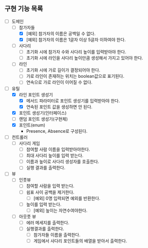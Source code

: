 ## 구현 기능 목록

- [ ] 도메인
  - [ ] 참가자들
      - [X] [예외] 참가자의 이름은 공백일 수 없다.
      - [X] [예외] 참가자의 이름은 1글자 이상 5글자 이하여야 한다.
  - [ ] 사다리
    - [ ] 초기화 시에 참가자 수와 사다리 높이를 입력받아야 한다.
    - [ ] 초기화 시에 라인을 사다리 높이만큼 생성해서 가지고 있어야 한다.
  - [ ] 라인
    - [ ] 초기화 시에 가로 길이가 결정되어야 한다.
    - [ ] 가로 라인이 존재하는 위치는 boolean값으로 표기된다.
    - [ ] 연속으로 가로 라인이 이어질 수 없다.

- [ ] 유틸
  - [X] 라인 포인트 생성기
    - [X] 메서드 파라미터로 포인트 생성기를 입력받아야 한다.
    - [X] 연속된 포인트 값을 생성하면 안 된다.
  - [X] 포인트 생성기(인터페이스)
  - [ ] 랜덤 포인트 생성기(구현체)
  - [X] 포인트(enum)
    - Presence, Absence로 구성된다.

- [ ] 컨트롤러
  - [ ] 사다리 게임
    - [ ] 참여할 사람 이름을 입력받아야한다.
    - [ ] 최대 사다리 높이를 입력 받는다.
    - [ ] 이름과 높이로 사다리 생성자를 호출한다.
    - [ ] 실행 결과를 출력한다.

- [ ] 뷰
  - [ ] 인풋뷰
    - [ ] 참여할 사람을 입력 받는다.
    - [ ] 쉼표 사이 공백을 제거한다.
      - [ ] [예외] 0명 입력되면 예외를 반환한다.
    - [ ] 높이를 입력 받는다.
      - [ ] [예외] 높이는 자연수여야한다.
  - [ ] 아웃풋 뷰
    - [ ] 에러 메세지를 출력한다.
    - [ ] 실행결과를 출력한다.
      - [ ] 참가자들 이름을 출력한다.
      - [ ] 게임에서 사다리 포인트들의 배열을 받아서 출력한다.
